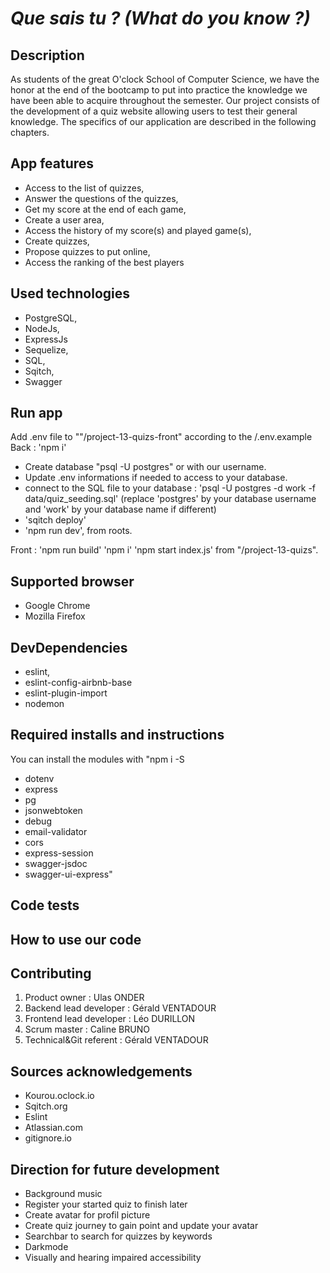 # ***Que sais tu ? (What do you know ?)***

## Description

As students of the great O'clock School of Computer Science, we have the honor at the end of the bootcamp to put into practice the knowledge we have been able to acquire throughout the semester. Our project consists of the development of a quiz website allowing users to test their general knowledge. The specifics of our application are described in the following chapters.

## App features

* Access to the list of quizzes,
* Answer the questions of the quizzes,
* Get my score at the end of each game,
* Create a user area,
* Access the history of my score(s) and played game(s),
* Create quizzes,
* Propose quizzes to put online,
* Access the ranking of the best players

## Used technologies

* PostgreSQL,
* NodeJs,
* ExpressJs
* Sequelize,
* SQL,
* Sqitch,
* Swagger


## Run app

Add .env file to ""/project-13-quizs-front" according to the /.env.example
  Back :
  'npm i'
  - Create database "psql -U postgres" or with our username.
  - Update .env informations if needed to access to your database.
  - connect to the SQL file to your database : 'psql -U postgres -d work -f data/quiz_seeding.sql' (replace 'postgres' by your database username and 'work' by your database name if different)
  - 'sqitch deploy'
  - 'npm run dev', from roots.
 
  Front : 
  'npm run build'
  'npm i'
  'npm start index.js' from "/project-13-quizs".


## Supported browser

* Google Chrome
* Mozilla Firefox

## DevDependencies

* eslint,
* eslint-config-airbnb-base
* eslint-plugin-import
* nodemon

## Required installs and instructions

You can install the modules with "npm i -S

* dotenv
* express
* pg
* jsonwebtoken
* debug
* email-validator
* cors
* express-session
* swagger-jsdoc
* swagger-ui-express"

## Code tests

## How to use our code

## Contributing

1. Product owner : Ulas ONDER
2. Backend lead developer : Gérald VENTADOUR
3. Frontend lead developer : Léo DURILLON
4. Scrum master : Caline BRUNO
5. Technical&Git referent : Gérald VENTADOUR

## Sources acknowledgements

* Kourou.oclock.io
* Sqitch.org
* Eslint
* Atlassian.com
* gitignore.io

## Direction for future development

* Background music
* Register your started quiz to finish later
* Create avatar for profil picture
* Create quiz journey to gain point and update your avatar
* Searchbar to search for quizzes by keywords
* Darkmode
* Visually and hearing impaired accessibility
  
